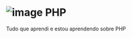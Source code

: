 # ![image](https://user-images.githubusercontent.com/71740181/197066094-e3552e2a-f537-4479-a281-a0b41214cb28.png) PHP
Tudo que aprendi e estou aprendendo sobre PHP
